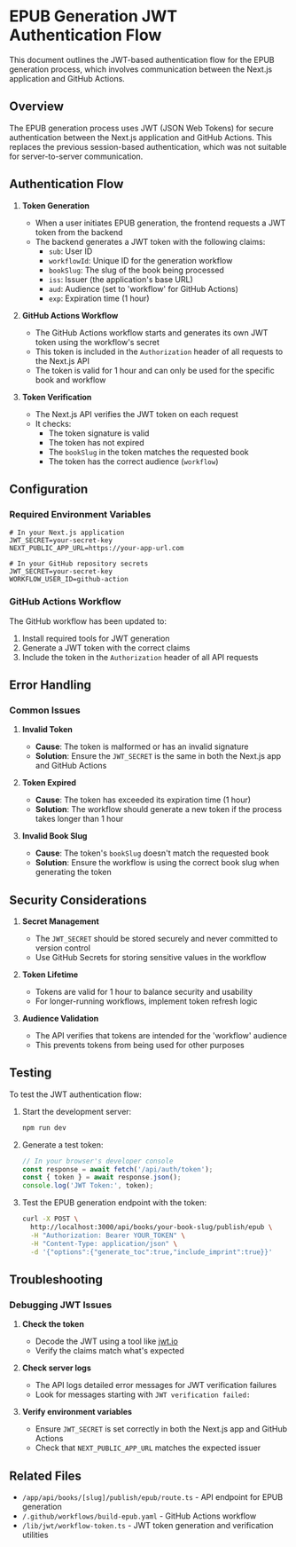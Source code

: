 # EPUB Generation JWT Authentication Flow

This document outlines the JWT-based authentication flow for the EPUB generation process, which involves communication between the Next.js application and GitHub Actions.

## Overview

The EPUB generation process uses JWT (JSON Web Tokens) for secure authentication between the Next.js application and GitHub Actions. This replaces the previous session-based authentication, which was not suitable for server-to-server communication.

## Authentication Flow

1. **Token Generation**
   - When a user initiates EPUB generation, the frontend requests a JWT token from the backend
   - The backend generates a JWT token with the following claims:
     - `sub`: User ID
     - `workflowId`: Unique ID for the generation workflow
     - `bookSlug`: The slug of the book being processed
     - `iss`: Issuer (the application's base URL)
     - `aud`: Audience (set to 'workflow' for GitHub Actions)
     - `exp`: Expiration time (1 hour)

2. **GitHub Actions Workflow**
   - The GitHub Actions workflow starts and generates its own JWT token using the workflow's secret
   - This token is included in the `Authorization` header of all requests to the Next.js API
   - The token is valid for 1 hour and can only be used for the specific book and workflow

3. **Token Verification**
   - The Next.js API verifies the JWT token on each request
   - It checks:
     - The token signature is valid
     - The token has not expired
     - The `bookSlug` in the token matches the requested book
     - The token has the correct audience (`workflow`)

## Configuration

### Required Environment Variables

```env
# In your Next.js application
JWT_SECRET=your-secret-key
NEXT_PUBLIC_APP_URL=https://your-app-url.com

# In your GitHub repository secrets
JWT_SECRET=your-secret-key
WORKFLOW_USER_ID=github-action
```

### GitHub Actions Workflow

The GitHub workflow has been updated to:
1. Install required tools for JWT generation
2. Generate a JWT token with the correct claims
3. Include the token in the `Authorization` header of all API requests

## Error Handling

### Common Issues

1. **Invalid Token**
   - **Cause**: The token is malformed or has an invalid signature
   - **Solution**: Ensure the `JWT_SECRET` is the same in both the Next.js app and GitHub Actions

2. **Token Expired**
   - **Cause**: The token has exceeded its expiration time (1 hour)
   - **Solution**: The workflow should generate a new token if the process takes longer than 1 hour

3. **Invalid Book Slug**
   - **Cause**: The token's `bookSlug` doesn't match the requested book
   - **Solution**: Ensure the workflow is using the correct book slug when generating the token

## Security Considerations

1. **Secret Management**
   - The `JWT_SECRET` should be stored securely and never committed to version control
   - Use GitHub Secrets for storing sensitive values in the workflow

2. **Token Lifetime**
   - Tokens are valid for 1 hour to balance security and usability
   - For longer-running workflows, implement token refresh logic

3. **Audience Validation**
   - The API verifies that tokens are intended for the 'workflow' audience
   - This prevents tokens from being used for other purposes

## Testing

To test the JWT authentication flow:

1. Start the development server:
   ```bash
   npm run dev
   ```

2. Generate a test token:
   ```typescript
   // In your browser's developer console
   const response = await fetch('/api/auth/token');
   const { token } = await response.json();
   console.log('JWT Token:', token);
   ```

3. Test the EPUB generation endpoint with the token:
   ```bash
   curl -X POST \
     http://localhost:3000/api/books/your-book-slug/publish/epub \
     -H "Authorization: Bearer YOUR_TOKEN" \
     -H "Content-Type: application/json" \
     -d '{"options":{"generate_toc":true,"include_imprint":true}}'
   ```

## Troubleshooting

### Debugging JWT Issues

1. **Check the token**
   - Decode the JWT using a tool like [jwt.io](https://jwt.io/)
   - Verify the claims match what's expected

2. **Check server logs**
   - The API logs detailed error messages for JWT verification failures
   - Look for messages starting with `JWT verification failed:`

3. **Verify environment variables**
   - Ensure `JWT_SECRET` is set correctly in both the Next.js app and GitHub Actions
   - Check that `NEXT_PUBLIC_APP_URL` matches the expected issuer

## Related Files

- `/app/api/books/[slug]/publish/epub/route.ts` - API endpoint for EPUB generation
- `/.github/workflows/build-epub.yaml` - GitHub Actions workflow
- `/lib/jwt/workflow-token.ts` - JWT token generation and verification utilities
